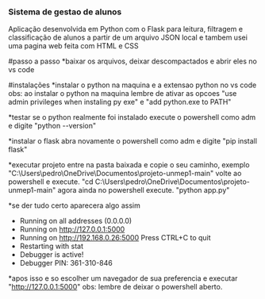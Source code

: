 ### Sistema de gestao de alunos

Aplicação desenvolvida em Python com o Flask para leitura, filtragem e classificação de alunos a partir de um arquivo JSON local e tambem usei uma pagina web feita com HTML e CSS

#passo a passo
*baixar os arquivos, deixar descompactados e abrir eles no vs code

#instalações
*instalar o python na maquina e a extensao python no vs code
obs: ao instalar o python na maquina lembre de ativar as opcoes "use admin privileges when instaling py exe" e "add python.exe to PATH"

*testar se o python realmente foi instalado
execute o powershell como adm e digite "python --version"

*instalar o flask
abra novamente o powershell como adm e digite "pip install flask"

*executar projeto
entre na pasta baixada e copie o seu caminho, exemplo "C:\Users\pedro\OneDrive\Documentos\projeto-unmep1-main"
volte ao powershell e execute. "cd C:\Users\pedro\OneDrive\Documentos\projeto-unmep1-main"
agora ainda no powershell execute. "python app.py"

*se der tudo certo aparecera algo assim

 * Running on all addresses (0.0.0.0)
 * Running on http://127.0.0.1:5000
 * Running on http://192.168.0.26:5000
Press CTRL+C to quit
 * Restarting with stat
 * Debugger is active!
 * Debugger PIN: 361-310-846

*apos isso e so escolher um navegador de sua preferencia e executar "http://127.0.0.1:5000"
obs: lembre de deixar o powershell aberto.
